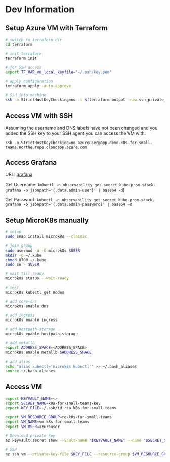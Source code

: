 # Dev Information

## Setup Azure VM with Terraform

```bash
# switch to terraform dir
cd terraform

# init terraform
terraform init

# for SSH access
export TF_VAR_vm_local_keyfile="~/.ssh/key.pem"

# apply configuration
terraform apply -auto-approve

# SSH into machine
ssh -o StrictHostKeyChecking=no -i $(terraform output -raw ssh_private_key_file) $(terraform output -raw ssh_username)@$(terraform output -raw ssh_fqdn)
```

## Access VM with SSH

Assuming the username and DNS labels have not been changed and you added the SSH key to your SSH agent you can access the VM with:

`ssh -o StrictHostKeyChecking=no azureuser@app-demo-k8s-for-small-teams.northeurope.cloudapp.azure.com`

## Access Grafana

URL: [grafana](http://monitoring-demo-k8s-for-small-teams.northeurope.cloudapp.azure.com/login)

Get Username: `kubectl -n observability get secret kube-prom-stack-grafana -o jsonpath='{.data.admin-user}' | base64 -d`)

Get Password: `kubectl -n observability get secret kube-prom-stack-grafana -o jsonpath='{.data.admin-password}' | base64 -d`

## Setup MicroK8s manually

```bash
# setup
sudo snap install microk8s --classic

# join group
sudo usermod -a -G microk8s $USER
mkdir -p ~/.kube
chmod 0700 ~/.kube
sudo su - $USER

# wait till ready
microk8s status --wait-ready

# test
microk8s kubectl get nodes

# add core-dns
microk8s enable dns

# add ingress
microk8s enable ingress

# add hostpath-storage
microk8s enable hostpath-storage

# add metallb
export ADDRESS_SPACE=<ADDRESS_SPACE>
microk8s enable metallb $ADDRESS_SPACE

# add alias
echo "alias kubectl='microk8s kubectl'" >> ~/.bash_aliases
source ~/.bash_aliases
```

## Access VM

```bash
export KEYVAULT_NAME=<>
export SECRET_NAME=k8s-for-small-teams-key
export KEY_FILE=~/.ssh/id_rsa_k8s-for-small-teams

export VM_RESOURCE_GROUP=rg-k8s-for-small-teams
export VM_NAME=vm-k8s-for-small-teams
export VM_USER=azureuser

# Download private key
az keyvault secret show --vault-name "$KEYVAULT_NAME" --name "$SECRET_NAME" --query "value" -o json | jq -r . > $KEY_FILE

# SSH
az ssh vm --private-key-file $KEY_FILE --resource-group $VM_RESOURCE_GROUP --name $VM_NAME --local-user $VM_USER
```